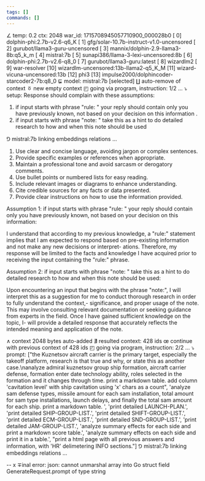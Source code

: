 ```yaml
---
tags: []
commands: []
---
```

∠ temp: 0.2 ctx: 2048 war_id: 1715708945057710900_000028b0
 [ 0] dolphin-phi:2.7b-v2.6-q6_K
 [ 1] gfg/solar-10.7b-instruct-v1.0-uncensored
 [ 2] gurubot/llama3-guru-uncensored
 [ 3] mannix/dolphin-2.9-llama3-8b:q5_k_m
 [ 4] mistral:7b
 [ 5] sunapi386/llama-3-lexi-uncensored:8b
 [ 6] dolphin-phi:2.7b-v2.6-q8_0
 [ 7] gurubot/llama3-guru:latest
 [ 8] wizardlm2
 [ 9] war-resolver
 [10] wizardlm-uncensored:13b-llama2-q5_K_M
 [11] wizard-vicuna-uncensored:13b
 [12] phi3
 [13] impulse2000/dolphincoder-starcoder2-7b:q8_0
⋤ model: mistral:7b [selected]
∐ auto-remove of context
ㆆ new empty context
◰ going via program, instruction: 1/2 ...
⤵ setup: Response should complain with these assumptions:
1. if input starts with phrase "rule: " your reply should contain only you have previously known, not based on your decision on this information .
2. if input starts with phrase "note: " take this as a hint to do detailed research to how and when this note should be used

⅁ mistral:7b linking embeddings relations ...
 1. Use clear and concise language, avoiding jargon or complex sentences.
2. Provide specific examples or references when appropriate.
3. Maintain a professional tone and avoid sarcasm or derogatory comments.
4. Use bullet points or numbered lists for easy reading.
5. Include relevant images or diagrams to enhance understanding.
6. Cite credible sources for any facts or data presented.
7. Provide clear instructions on how to use the information provided.

Assumption 1: if input starts with phrase "rule: " your reply should contain only you have previously known, not based on your decision on this information:

I understand that according to my previous knowledge, a "rule:" statement implies that I am expected to respond based on pre-existing information and not make any new decisions or interpret-
ations. Therefore, my response will be limited to the facts and knowledge I have acquired prior to receiving the input containing the "rule:" phrase.

Assumption 2: if input starts with phrase "note: " take this as a hint to do detailed research to how and when this note should be used:

Upon encountering an input that begins with the phrase "note:", I will interpret this as a suggestion for me to conduct thorough research in order to fully understand the context,-
significance, and proper usage of the note. This may involve consulting relevant documentation or seeking guidance from experts in the field. Once I have gained sufficient knowledge on the topic, I-
will provide a detailed response that accurately reflects the intended meaning and application of the note.

∧ context 2048 bytes auto-added
∄ resulted context: 428 ids
œ continue with previous context of 428 ids
◰ going via program, instruction: 2/2 ...
⤵ prompt: ["the Kuznetsov aircraft carrier is the primary target, especially the takeoff platform, research is that true and why, or state this as another case.\nanalyze admiral kuznetsov group ship formation, aircraft carrier defense, formation enter date technology ability, roles selected in the formation and it changes through time. print a markdown table. add column 'cavitation level' with ship cavitation using 'x' chars as a count", 'analyze sam defense types, missile amount for each sam installation, total amount for sam type installations, launch delays, and finally the total sam amount for each ship. print a markdown table. ', 'print detailed LAUNCH-PLAN.', 'print detailed SHIP-GROUP-LIST.', 'print detailed SHIFT-GROUP-LIST.', 'print detailed ECM-GROUP-LIST.', 'print detailed SND-GROUP-LIST.', 'print detailed JAM-GROUP-LIST.', 'analyze summary effects for each side and print a markdown score table.', 'analyze summary effects on each side and print it in a table.', "print a html page with all previous answers and information, with 'HR' delimetering INFO sections."]
⅁ mistral:7b linking embeddings relations ...


--
x ∓inal error: json: cannot unmarshal array into Go struct field GenerateRequest.prompt of type string
